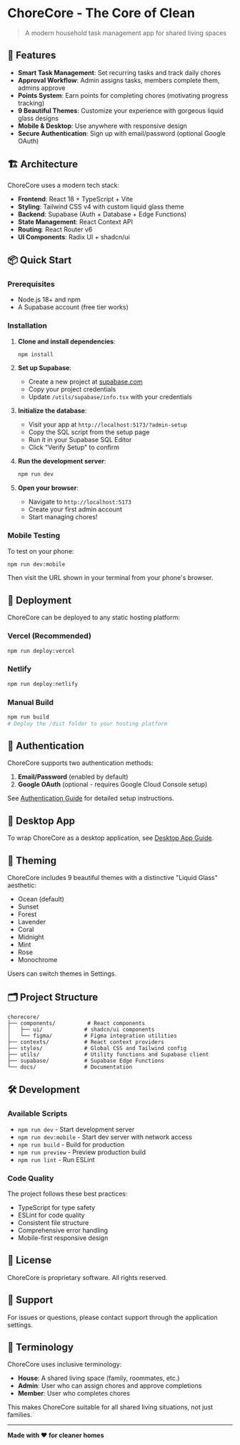 # ChoreCore - The Core of Clean

> A modern household task management app for shared living spaces

## 🌟 Features

- **Smart Task Management**: Set recurring tasks and track daily chores
- **Approval Workflow**: Admin assigns tasks, members complete them, admins approve
- **Points System**: Earn points for completing chores (motivating progress tracking)
- **9 Beautiful Themes**: Customize your experience with gorgeous liquid glass designs
- **Mobile & Desktop**: Use anywhere with responsive design
- **Secure Authentication**: Sign up with email/password (optional Google OAuth)

## 🏗️ Architecture

ChoreCore uses a modern tech stack:

- **Frontend**: React 18 + TypeScript + Vite
- **Styling**: Tailwind CSS v4 with custom liquid glass theme
- **Backend**: Supabase (Auth + Database + Edge Functions)
- **State Management**: React Context API
- **Routing**: React Router v6
- **UI Components**: Radix UI + shadcn/ui

## 📦 Quick Start

### Prerequisites

- Node.js 18+ and npm
- A Supabase account (free tier works)

### Installation

1. **Clone and install dependencies**:
   ```bash
   npm install
   ```

2. **Set up Supabase**:
   - Create a new project at [supabase.com](https://supabase.com)
   - Copy your project credentials
   - Update `/utils/supabase/info.tsx` with your credentials

3. **Initialize the database**:
   - Visit your app at `http://localhost:5173/?admin-setup`
   - Copy the SQL script from the setup page
   - Run it in your Supabase SQL Editor
   - Click "Verify Setup" to confirm

4. **Run the development server**:
   ```bash
   npm run dev
   ```

5. **Open your browser**:
   - Navigate to `http://localhost:5173`
   - Create your first admin account
   - Start managing chores!

### Mobile Testing

To test on your phone:

```bash
npm run dev:mobile
```

Then visit the URL shown in your terminal from your phone's browser.

## 🚀 Deployment

ChoreCore can be deployed to any static hosting platform:

### Vercel (Recommended)
```bash
npm run deploy:vercel
```

### Netlify
```bash
npm run deploy:netlify
```

### Manual Build
```bash
npm run build
# Deploy the /dist folder to your hosting platform
```

## 🔐 Authentication

ChoreCore supports two authentication methods:

1. **Email/Password** (enabled by default)
2. **Google OAuth** (optional - requires Google Cloud Console setup)

See [Authentication Guide](./AUTHENTICATION.md) for detailed setup instructions.

## 📱 Desktop App

To wrap ChoreCore as a desktop application, see [Desktop App Guide](./DESKTOP_APP.md).

## 🎨 Theming

ChoreCore includes 9 beautiful themes with a distinctive "Liquid Glass" aesthetic:

- Ocean (default)
- Sunset
- Forest
- Lavender
- Coral
- Midnight
- Mint
- Rose
- Monochrome

Users can switch themes in Settings.

## 🗂️ Project Structure

```
chorecore/
├── components/          # React components
│   ├── ui/             # shadcn/ui components
│   └── figma/          # Figma integration utilities
├── contexts/           # React context providers
├── styles/             # Global CSS and Tailwind config
├── utils/              # Utility functions and Supabase client
├── supabase/           # Supabase Edge Functions
└── docs/               # Documentation
```

## 🛠️ Development

### Available Scripts

- `npm run dev` - Start development server
- `npm run dev:mobile` - Start dev server with network access
- `npm run build` - Build for production
- `npm run preview` - Preview production build
- `npm run lint` - Run ESLint

### Code Quality

The project follows these best practices:

- TypeScript for type safety
- ESLint for code quality
- Consistent file structure
- Comprehensive error handling
- Mobile-first responsive design

## 📄 License

ChoreCore is proprietary software. All rights reserved.

## 🤝 Support

For issues or questions, please contact support through the application settings.

## 🎯 Terminology

ChoreCore uses inclusive terminology:

- **House**: A shared living space (family, roommates, etc.)
- **Admin**: User who can assign chores and approve completions
- **Member**: User who completes chores

This makes ChoreCore suitable for all shared living situations, not just families.

---

**Made with ❤️ for cleaner homes**

